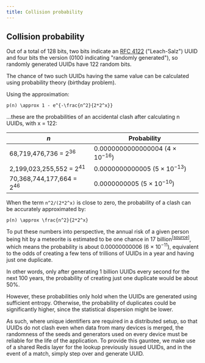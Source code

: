 ```yaml
---
title: Collision probability
---
```


## Collision probability

Out of a total of 128 bits, two bits indicate an [RFC 4122](https://tools.ietf.org/html/rfc4122) ("Leach-Salz") UUID and four bits the version (0100 indicating "randomly generated"), so randomly generated UUIDs have 122 random bits.

The chance of two such UUIDs having the same value can be calculated using probability theory (birthday problem).

Using the approximation:

`p(n) \approx 1 - e^{-\frac{n^2}{2*2^x}}`

...these are the probabilities of an accidental clash after calculating n UUIDs, with x = 122:

| _n_ | Probability |
|-----|-------------|
| 68,719,476,736 = 2<sup>36</sup> | 0.0000000000000004 (4 × 10<sup>−16</sup>) |
| 2,199,023,255,552 = 2<sup>41</sup> | 0.0000000000005 (5 × 10<sup>−13</sup>) |
| 70,368,744,177,664 = 2<sup>46</sup> | 0.0000000005 (5 × 10<sup>−10</sup>) |

When the term `n^2/(2*2^x)` is close to zero, the probability of a clash can be accurately approximated by:

`p(n) \approx \frac{n^2}{2*2^x}`

To put these numbers into perspective, the annual risk of a given person being hit by a meteorite is estimated to be one chance in 17 billion<sup>[[source](http://www.dartmouth.edu/~chance/chance_news/recent_news/chance_news_2.21.html)]</sup>, which means the probability is about 0.00000000006 (6 × 10<sup>−11</sup>), equivalent to the odds of creating a few tens of trillions of UUIDs in a year and having just one duplicate.

In other words, only after generating 1 billion UUIDs every second for the next 100 years, the probability of creating just one duplicate would be about 50%.

However, these probabilities only hold when the UUIDs are generated using sufficient entropy. Otherwise, the probability of duplicates could be significantly higher, since the statistical dispersion might be lower.

As such, where unique identifiers are required in a distributed setup, so that UUIDs do not clash even when data from many devices is merged, the randomness of the seeds and generators used on every device must be reliable for the life of the application. To provide this gauntee, we make use of a shared Redis layer for the lookup previously issued UUIDs, and in the event of a match, simply step over and generate UUID.
